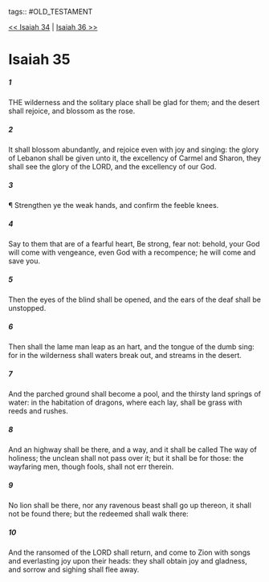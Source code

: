tags:: #OLD_TESTAMENT

[<< Isaiah 34](OLD_TESTAMENT/23_Isaiah/Isaiah_34.md) | [Isaiah 36 >>](OLD_TESTAMENT/23_Isaiah/Isaiah_36.md)

# Isaiah 35

##### 1

THE wilderness and the solitary place shall be glad for them; and the desert shall rejoice, and blossom as the rose.

##### 2

It shall blossom abundantly, and rejoice even with joy and singing: the glory of Lebanon shall be given unto it, the excellency of Carmel and Sharon, they shall see the glory of the LORD, and the excellency of our God.

##### 3

¶ Strengthen ye the weak hands, and confirm the feeble knees.

##### 4

Say to them that are of a fearful heart, Be strong, fear not: behold, your God will come with vengeance, even God with a recompence; he will come and save you.

##### 5

Then the eyes of the blind shall be opened, and the ears of the deaf shall be unstopped.

##### 6

Then shall the lame man leap as an hart, and the tongue of the dumb sing: for in the wilderness shall waters break out, and streams in the desert.

##### 7

And the parched ground shall become a pool, and the thirsty land springs of water: in the habitation of dragons, where each lay, shall be grass with reeds and rushes.

##### 8

And an highway shall be there, and a way, and it shall be called The way of holiness; the unclean shall not pass over it; but it shall be for those: the wayfaring men, though fools, shall not err therein.

##### 9

No lion shall be there, nor any ravenous beast shall go up thereon, it shall not be found there; but the redeemed shall walk there:

##### 10

And the ransomed of the LORD shall return, and come to Zion with songs and everlasting joy upon their heads: they shall obtain joy and gladness, and sorrow and sighing shall flee away.
